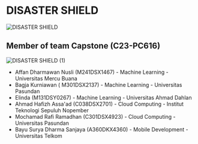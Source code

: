 # DISASTER SHIELD
![DISASTER SHIELD](https://github.com/elin632/CAPSTONE-C23-PC616/assets/101853704/838a8d5b-3458-4175-a8dd-33355222901d)

## Member of team Capstone (C23-PC616)
![DISASTER SHIELD (1)](https://github.com/elin632/CAPSTONE-C23-PC616/assets/101853704/06b0ad5a-de90-41cc-8950-5d0380956681)

- Affan Dharmawan Nusli (M241DSX1467) - Machine Learning - Universitas Mercu Buana
- Bagja Kurniawan ( M301DSX2137) - Machine Learning - Universitas Pasundan
- Elinda (M131DSY0267) - Machine Learning - Universitas Ahmad Dahlan
- Ahmad Hafizh Assa'ad (C038DSX2701) - Cloud Computing - Institut Teknologi Sepuluh Nopember
- Mochamad Rafi Ramadhan (C301DSX4923) - Cloud Computing  - Universitas Pasundan
- Bayu Surya Dharma Sanjaya (A360DKX4360) - Mobile Development - Universitas Telkom
